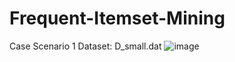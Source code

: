 # Frequent-Itemset-Mining

Case Scenario 1
Dataset: D_small.dat
![image](https://github.com/user-attachments/assets/9dcd4f84-bc36-4b30-9cdb-23f9a514e68e)
